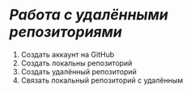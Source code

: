 # ***Работа с удалёнными репозиториями***
1. Создать аккаунт на GitHub
2. Создать локальны репозиторий
3. Создать удалённый репозиторий
4. Связать локальный репозиторий с удалённым